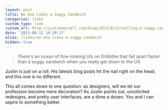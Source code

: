 ```yaml
---
layout: post
title: No One Likes a Soggy Sandwich
categories: links
custom_type: link
custom_url: http://justinmezzell.com/blog/2013/8/12/selling-a-soggy-sandwich
date: '2013-08-12 14:30:17'
alias: /links/no-one-likes-a-soggy-sandwich
hidden: true
---
```


>There's an ocean of fine-looking UIs on Dribbble that fall apart faster than a soggy sandwich when you really get down to the UX.

Justin is just on a roll. His latests blog posts hit the nail right on the head, and this one is no different.

This all comes down to one question: as designers, will we let our profession become mere decoration? As Justin points out, unsolicited redesigns, and pretty user interfaces, are a dime a dozen. You and I can aspire to something better.
